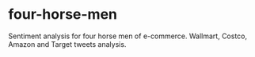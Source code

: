 # four-horse-men
Sentiment analysis for four horse men of e-commerce. Wallmart, Costco, Amazon and Target tweets analysis.
